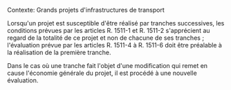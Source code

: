 Contexte: Grands projets d'infrastructures de transport

Lorsqu'un projet est susceptible d'être réalisé par tranches successives, les conditions prévues par les articles R. 1511-1 et R. 1511-2 s'apprécient au regard de la totalité de ce projet et non de chacune de ses tranches ; l'évaluation prévue par les articles R. 1511-4 à R. 1511-6 doit être préalable à la réalisation de la première tranche.

Dans le cas où une tranche fait l'objet d'une modification qui remet en cause l'économie générale du projet, il est procédé à une nouvelle évaluation.